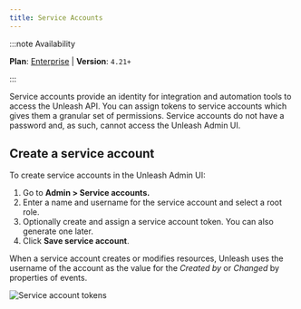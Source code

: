 ```yaml
---
title: Service Accounts
---
```


:::note Availability

**Plan**: [Enterprise](https://www.getunleash.io/pricing) | **Version**: `4.21+`

:::

Service accounts provide an identity for integration and automation tools to access the Unleash API. You can assign tokens to service accounts which gives them a granular set of permissions. Service accounts do not have a password and, as such, cannot access the Unleash Admin UI.

## Create a service account

To create service accounts in the Unleash Admin UI:
1. Go to **Admin > Service accounts.**
2. Enter a name and username for the service account and select a root role. 
3. Optionally create and assign a service account token. You can also generate one later.
4. Click **Save service account**.

When a service account creates or modifies resources, Unleash uses the username of the account as the value for the _Created by_ or _Changed_ by properties of events.

![Service account tokens](/img/service-account-tokens.png)
